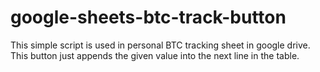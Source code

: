 # google-sheets-btc-track-button
This simple script is used in personal BTC tracking sheet in google drive.
This button just appends the given value into the next line in the table.
